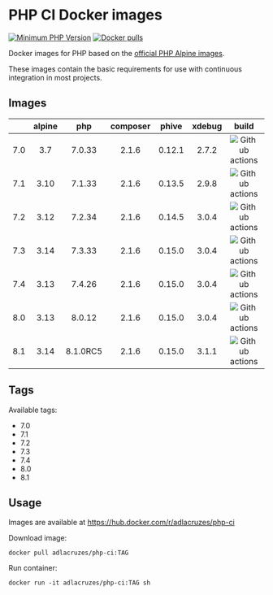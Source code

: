 # PHP CI Docker images

[![Minimum PHP Version](https://img.shields.io/badge/php-%3E%3D%207.0-8892BF.svg?style=square)](https://php.net/)
[![Docker pulls](https://img.shields.io/docker/pulls/adlacruzes/php-ci?style=square)](https://hub.docker.com/r/adlacruzes/php-ci)

Docker images for PHP based on the [official PHP Alpine images](https://hub.docker.com/r/_/php/).

These images contain the basic requirements for use with continuous integration in most projects.

## Images

|     | alpine | php    | composer | phive  | xdebug | build | size
| --- | :---:  | :---:  | :---:    | :---:  | :---:  | :---: | :---:
| 7.0 | 3.7    | 7.0.33 | 2.1.6 | 0.12.1 | 2.7.2  | ![Github actions](https://github.com/adlacruzes/php-ci-docker/actions/workflows/php-7.0--docker-build-push.yml/badge.svg?branch=master) | ![](https://img.shields.io/docker/image-size/adlacruzes/php-ci/7.0?style=square)
| 7.1 | 3.10   | 7.1.33 | 2.1.6 | 0.13.5 | 2.9.8  | ![Github actions](https://github.com/adlacruzes/php-ci-docker/actions/workflows/php-7.1--docker-build-push.yml/badge.svg?branch=master) | ![](https://img.shields.io/docker/image-size/adlacruzes/php-ci/7.1?style=square)
| 7.2 | 3.12   | 7.2.34 | 2.1.6 | 0.14.5 | 3.0.4  | ![Github actions](https://github.com/adlacruzes/php-ci-docker/actions/workflows/php-7.2--docker-build-push.yml/badge.svg?branch=master) | ![](https://img.shields.io/docker/image-size/adlacruzes/php-ci/7.2?style=square)
| 7.3 | 3.14   | 7.3.33 | 2.1.6 | 0.15.0 | 3.0.4  | ![Github actions](https://github.com/adlacruzes/php-ci-docker/actions/workflows/php-7.3-docker-build-push.yml/badge.svg?branch=master) | ![](https://img.shields.io/docker/image-size/adlacruzes/php-ci/7.3?style=square)
| 7.4 | 3.13   | 7.4.26 | 2.1.6 | 0.15.0 | 3.0.4  | ![Github actions](https://github.com/adlacruzes/php-ci-docker/actions/workflows/php-7.4-docker-build-push.yml/badge.svg?branch=master) | ![](https://img.shields.io/docker/image-size/adlacruzes/php-ci/7.4?style=square)
| 8.0 | 3.13   | 8.0.12 | 2.1.6 | 0.15.0 | 3.0.4  | ![Github actions](https://github.com/adlacruzes/php-ci-docker/actions/workflows/php-8.0-docker-build-push.yml/badge.svg?branch=master) | ![](https://img.shields.io/docker/image-size/adlacruzes/php-ci/8.0?style=square)
| 8.1 | 3.14   | 8.1.0RC5 | 2.1.6 | 0.15.0 | 3.1.1  | ![Github actions](https://github.com/adlacruzes/php-ci-docker/actions/workflows/php-8.1-docker-build-push.yml/badge.svg?branch=master) | ![](https://img.shields.io/docker/image-size/adlacruzes/php-ci/8.1?style=square)

## Tags

Available tags:

* 7.0
* 7.1
* 7.2
* 7.3
* 7.4
* 8.0
* 8.1

## Usage

Images are available at https://hub.docker.com/r/adlacruzes/php-ci

Download image:

```
docker pull adlacruzes/php-ci:TAG
```

Run container:

```
docker run -it adlacruzes/php-ci:TAG sh
```
